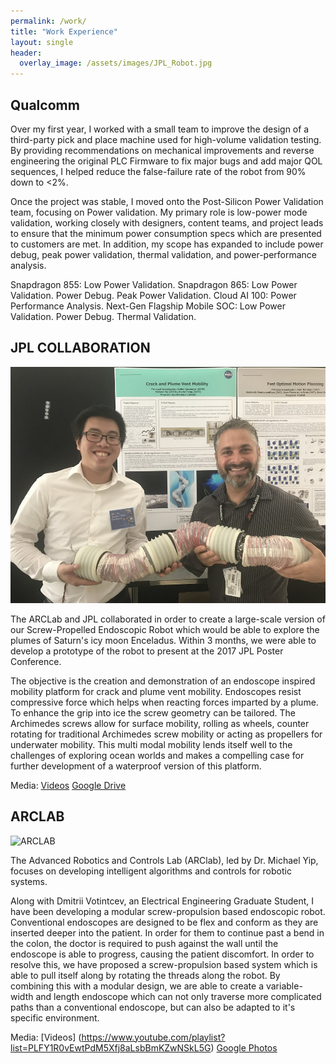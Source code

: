 ```yaml
---
permalink: /work/
title: "Work Experience"
layout: single
header:
  overlay_image: /assets/images/JPL_Robot.jpg
---
```


## Qualcomm
Over my first year, I worked with a small team to improve the design of a third-party pick and place machine used for high-volume validation testing. By providing recommendations on mechanical improvements and reverse engineering the original PLC Firmware to fix major bugs and add major QOL sequences, I helped reduce the false-failure rate of the robot from 90% down to <2%.

Once the project was stable, I moved onto the Post-Silicon Power Validation team, focusing on Power validation. My primary role is low-power mode validation, working closely with designers, content teams, and project leads to ensure that the minimum power consumption specs which are presented to customers are met. In addition, my scope has expanded to include power debug, peak power validation, thermal validation, and power-performance analysis.

Snapdragon 855: Low Power Validation.
Snapdragon 865: Low Power Validation. Power Debug. Peak Power Validation.
Cloud AI 100: Power Performance Analysis.
Next-Gen Flagship Mobile SOC: Low Power Validation. Power Debug. Thermal Validation.

## JPL COLLABORATION
![JPL](/assets/images/poster_presentation.jpeg)

The ARCLab and JPL collaborated in order to create a large-scale version of our Screw-Propelled Endoscopic Robot which would be able to explore the plumes of Saturn's icy moon Enceladus. Within 3 months, we were able to develop a prototype of the robot to present at the 2017 JPL Poster Conference.

The objective is the creation and demonstration of an endoscope inspired mobility platform for crack and plume vent mobility. Endoscopes resist compressive force which helps when reacting forces imparted by a plume. To enhance the grip into ice the screw geometry can be tailored. The Archimedes screws allow for surface mobility, rolling as wheels, counter rotating for traditional Archimedes screw mobility or acting as propellers for underwater mobility. This multi modal mobility lends itself well to the challenges of exploring ocean worlds and makes a compelling case for further development of a waterproof version of this platform.

Media: [Videos](https://www.youtube.com/playlist?list=PLFY1R0vEwtPd5ASrRNE49E_YmNF-HqDwo) [Google Drive](https://drive.google.com/drive/folders/18bskmBAezOfVGiQ0gCAA4vD-rQi9SD1h?usp=sharing)

## ARCLAB
![ARCLAB](/assets/images/scope.gif)

The Advanced Robotics and Controls Lab (ARClab), led by Dr. Michael Yip, focuses on developing intelligent algorithms and controls for robotic systems.

Along with Dmitrii Votintcev, an Electrical Engineering Graduate Student, I have been developing a modular screw-propulsion based endoscopic robot. Conventional endoscopes are designed to be flex and conform as they are inserted deeper into the patient. In order for them to continue past a bend in the colon, the doctor is required to push against the wall until the endoscope is able to progress, causing the patient discomfort. In order to resolve this, we have proposed a screw-propulsion based system which is able to pull itself along by rotating the threads along the robot. By combining this with a modular design, we are able to create a variable-width and length endoscope which can not only traverse more complicated paths than a conventional endoscope, but can also be adapted to it's specific environment.

Media: [Videos] (https://www.youtube.com/playlist?list=PLFY1R0vEwtPdM5Xfj8aLsbBmKZwNSkL5G) [Google Photos](https://photos.app.goo.gl/pJjmkDbmTaZVGzWT8) 
